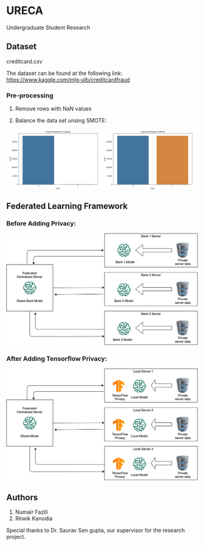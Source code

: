 # URECA 

Undergraduate Student Research

## Dataset 

creditcard.csv

The dataset can be found at the following link: https://www.kaggle.com/mlg-ulb/creditcardfraud

### Pre-processing
1. Remove rows with NaN values

2. Balance the data set unsing SMOTE:

![Pre-processing](img/dataset_balance.png)

## Federated Learning Framework

### Before Adding Privacy:

![Before Adding Privacy](img/federated_arch.png)


### After Adding Tensorflow Privacy:
![After Adding Privacy](img/federatedtprivacy.png)

## Authors
1. Numair Fazili
2. Ritwik Kanodia

Special thanks to Dr. Saurav Sen gupta, our supervisor for the research project.
